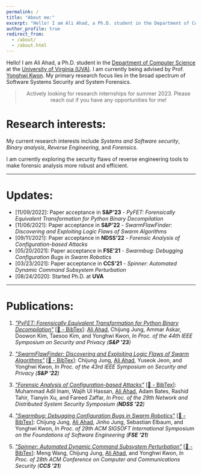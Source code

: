 ```yaml
---
permalink: /
title: "About me:"
excerpt: "Hello! I am Ali Ahad, a Ph.D. student in the Department of Computer Science at the University of Virginia (UVA). I am being advised by Prof. [Yonghwi Kwon](https://yonghwi-kwon.github.io/). My primary research focus lies in the broad spectrum of Software Systems Security and System Forensics."
author_profile: true
redirect_from: 
  - /about/
  - /about.html
---
```


Hello! I am Ali Ahad, a Ph.D. student in the [Department of Computer Science](https://engineering.virginia.edu/departments/computer-science) at the [University of Virginia (UVA)](https://www.virginia.edu/). I am currently being advised by Prof. [Yonghwi Kwon](https://yonghwi-kwon.github.io/). My primary research focus lies in the broad spectrum of Software Systems Security and System Forensics. 

> <div align="center">Actively looking for research internships for summer 2023. Please reach out if you have any opportunities for me!</div>


# Research interests:
My current research interests include *Systems and Software security*, *Binary analysis*, *Reverse Engineering*, and *Forensics*.

I am currently exploring the security flaws of reverse engineering tools to make forensic analysis more robust and efficient. 

----

# Updates:
- \[11/09/2022]: Paper acceptance in **S&P'23** - *PyFET: Forensically Equivalent Transformation for Python Binary Decompilation*
- \[11/06/2021]: Paper acceptance in **S&P'22** - *SwarmFlawFinder: Discovering and Exploiting Logic Flaws of Swarm Algorithms*
- \[09/11/2021]: Paper acceptance in **NDSS'22** - *Forensic Analysis of Configuration-based Attacks*
- \[05/20/2021]: Paper acceptance in **FSE'21** - *Swarmbug: Debugging Configuration Bugs in Swarm Robotics*
- \[03/23/2021]: Paper acceptance in **CCS'21** - *Spinner: Automated Dynamic Command Subsystem Perturbation*
- \[08/24/2020]: Started Ph.D. at **UVA**

---

# Publications:

1. [*"PyFET: Forensically Equivalent Transformation for Python Binary Decompilation"*](/files/pyfet_sp23.pdf) [[📖 - BibTex](https://aliahad97.github.io/NA.html)]: <u>Ali Ahad</u>, Chijung Jung, Ammar Askar, Doowon Kim, Taesoo Kim, and Yonghwi Kwon, *In Proc. of the 44th IEEE Symposium on Security and Privacy (**S&P '23**)*

2. [*"SwarmFlawFinder: Discovering and Exploiting Logic Flaws of Swarm Algorithms"*](/files/swarmflawfinder_sp22.pdf) [[📖 - BibTex](https://aliahad97.github.io/NA.html)]: Chijung Jung, <u>Ali Ahad</u>, Yuseok Jeon, and Yonghwi Kwon, *In Proc. of the 43rd IEEE Symposium on Security and Privacy (**S&P '22**)*

3. [*"Forensic Analysis of Configuration-based Attacks"*](/files/forensic_analysis_of_config_attacks_ndss22.pdf) [[📖 - BibTex](https://aliahad97.github.io/NA.html)]: Muhammad Adil Inam, Wajih Ul Hassan, <u>Ali Ahad</u>, Adam Bates, Rashid Tahir, Tianyin Xu, and Fareed Zaffar, *In Proc. of the 29th Network and Distributed System Security Symposium (**NDSS '22**)*

4. [*"Swarmbug: Debugging Configuration Bugs in Swarm Robotics"*](/files/swarmbug-fse21.pdf) [[📖 - BibTex](https://aliahad97.github.io/NA.html)]: Chijung Jung, <u>Ali Ahad</u>, Jinho Jung, Sebastian Elbaum, and Yonghwi Kwon, *In Proc. of 29th ACM SIGSOFT International Symposium on the Foundations of Software Engineering (**FSE '21**)*

5. [*"Spinner: Automated Dynamic Command Subsystem Perturbation"*](/files/spinner-ccs21-extended-ver.pdf) [[📖 - BibTex](https://aliahad97.github.io/NA.html)]: Meng Wang, Chijung Jung, <u>Ali Ahad</u>, and Yonghwi Kwon, *In Proc. of 28th ACM Conference on Computer and Communications Security (**CCS '21**)*


